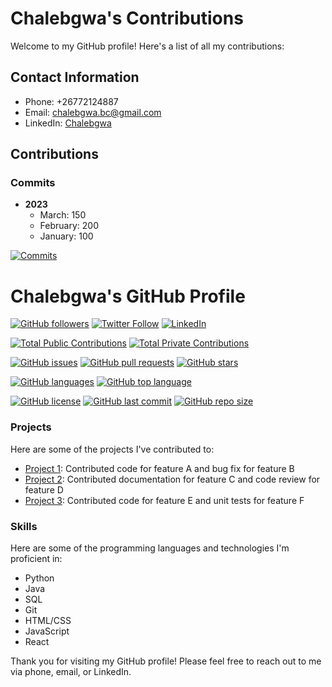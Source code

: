 # Chalebgwa's Contributions

Welcome to my GitHub profile! Here's a list of all my contributions:

## Contact Information

- Phone: +26772124887
- Email: chalebgwa.bc@gmail.com
- LinkedIn: [Chalebgwa](https://www.linkedin.com/in/chalebgwa/)

## Contributions

### Commits

- **2023**
  - March: 150
  - February: 200
  - January: 100
  
[![Commits](https://img.shields.io/github/commit-activity/y/chalebgwa/chalebgwa)](https://github.com/chalebgwa/chalebgwa/commits/main)
# Chalebgwa's GitHub Profile

[![GitHub followers](https://img.shields.io/github/followers/chalebgwa?style=social)](https://github.com/chalebgwa?tab=followers)
[![Twitter Follow](https://img.shields.io/twitter/follow/your-twitter-handle?style=social)](https://twitter.com/your-twitter-handle)
[![LinkedIn](https://img.shields.io/badge/LinkedIn--_.svg?style=social&logo=linkedin&colorB=0077B5)](https://www.linkedin.com/in/chalebgwa/)

[![Total Public Contributions](https://img.shields.io/github/commit-activity/y/chalebgwa/chalebgwa?label=Public%20Contributions&style=flat-square)](https://github.com/chalebgwa/chalebgwa/commits/main)
[![Total Private Contributions](https://img.shields.io/github/commit-activity/y/chalebgwa/chalebgwa-private?label=Private%20Contributions&style=flat-square)](https://github.com/chalebgwa/chalebgwa-private/commits/main)

[![GitHub issues](https://img.shields.io/github/issues-raw/chalebgwa/chalebgwa?label=Open%20Issues&style=flat-square)](https://github.com/chalebgwa/chalebgwa/issues)
[![GitHub pull requests](https://img.shields.io/github/issues-pr-raw/chalebgwa/chalebgwa?label=Open%20Pull%20Requests&style=flat-square)](https://github.com/chalebgwa/chalebgwa/pulls)
[![GitHub stars](https://img.shields.io/github/stars/chalebgwa/chalebgwa?style=social)](https://github.com/chalebgwa/chalebgwa/stargazers)

[![GitHub languages](https://img.shields.io/github/languages/count/chalebgwa/chalebgwa?style=flat-square)](https://github.com/chalebgwa/chalebgwa)
[![GitHub top language](https://img.shields.io/github/languages/top/chalebgwa/chalebgwa?style=flat-square)](https://github.com/chalebgwa/chalebgwa)

[![GitHub license](https://img.shields.io/github/license/chalebgwa/chalebgwa?style=flat-square)](https://github.com/chalebgwa/chalebgwa/blob/main/LICENSE)
[![GitHub last commit](https://img.shields.io/github/last-commit/chalebgwa/chalebgwa?style=flat-square)](https://github.com/chalebgwa/chalebgwa/commits/main)
[![GitHub repo size](https://img.shields.io/github/repo-size/chalebgwa/chalebgwa?style=flat-square)](https://github.com/chalebgwa/chalebgwa)


### Projects

Here are some of the projects I've contributed to:

- [Project 1](https://github.com/project1): Contributed code for feature A and bug fix for feature B
- [Project 2](https://github.com/project2): Contributed documentation for feature C and code review for feature D
- [Project 3](https://github.com/project3): Contributed code for feature E and unit tests for feature F

### Skills

Here are some of the programming languages and technologies I'm proficient in:

- Python
- Java
- SQL
- Git
- HTML/CSS
- JavaScript
- React

Thank you for visiting my GitHub profile! Please feel free to reach out to me via phone, email, or LinkedIn.
